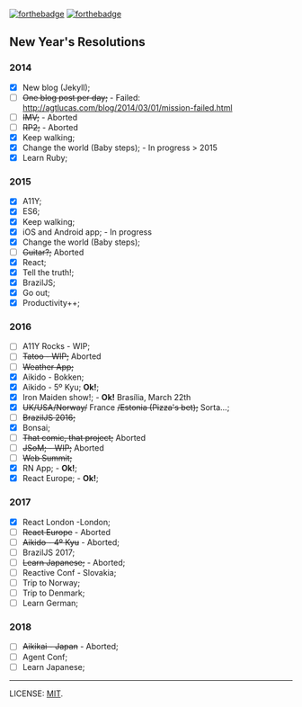 [![forthebadge](http://forthebadge.com/images/badges/uses-badges.svg)](http://forthebadge.com) [![forthebadge](http://forthebadge.com/images/badges/uses-git.svg)](http://forthebadge.com)

## New Year's Resolutions

### 2014

- [x] New blog (Jekyll);
- [ ] ~~One blog post per day;~~ - Failed: http://agtlucas.com/blog/2014/03/01/mission-failed.html
- [ ] ~~IMV;~~ - Aborted
- [ ] ~~RP2;~~ - Aborted
- [x] Keep walking;
- [x] Change the world (Baby steps); - In progress > 2015
- [x] Learn Ruby;

### 2015

- [x] A11Y;
- [x] ES6;
- [x] Keep walking;
- [x] iOS and Android app; - In progress
- [x] Change the world (Baby steps);
- [ ] ~~Guitar?;~~ Aborted
- [x] React;
- [x] Tell the truth!;
- [x] BrazilJS;
- [x] Go out;
- [x] Productivity++;

### 2016

- [ ] A11Y Rocks - WIP;
- [ ] ~~Tatoo - WIP;~~ Aborted
- [ ] ~~Weather App;~~
- [x] Aikido - Bokken;
- [x] Aikido - 5º Kyu; **Ok!**;
- [x] Iron Maiden show!; - **Ok!** Brasília, March 22th
- [x] ~~UK/USA/Norway/~~ France ~~/Estonia (Pizza's bet);~~ Sorta...;
- [ ] ~~BrazilJS 2016;~~
- [x] Bonsai;
- [ ] ~~That comic, that project;~~ Aborted
- [ ] ~~JSoM; - WIP;~~ Aborted
- [ ] ~~Web Summit;~~
- [x] RN App; - **Ok!**;
- [x] React Europe; - **Ok!**;

### 2017

- [x] React London -London;
- [ ] ~~React Europe~~ - Aborted
- [ ] ~~Aikido - 4º Kyu~~ - Aborted;
- [ ] BrazilJS 2017;
- [ ] ~~Learn Japanese;~~ - Aborted;
- [ ] Reactive Conf - Slovakia;
- [ ] Trip to Norway;
- [ ] Trip to Denmark;
- [ ] Learn German;

### 2018

- [ ] ~~Aikikai - Japan~~ - Aborted;
- [ ] Agent Conf;
- [ ] Learn Japanese;

---

LICENSE: [MIT](http://mit.lucas.ninja).
